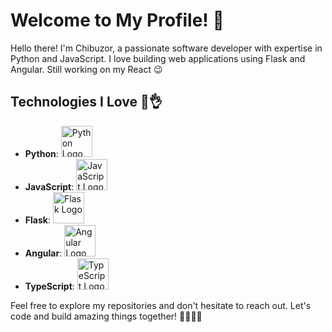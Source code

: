 

<!--

Here are some ideas to get you started:

- 🔭 I’m currently working on ...
- 🌱 I’m currently learning ...
- 👯 I’m looking to collaborate on ...
- 🤔 I’m looking for help with ...
- 💬 Ask me about ...
- 📫 How to reach me: ...
- 😄 Pronouns: ...
- ⚡ Fun fact: ...
-->


# Welcome to My Profile! 🚀

Hello there! I'm Chibuzor, a passionate software developer with expertise in Python and JavaScript. I love building web applications using Flask and Angular. Still working on my React 😉

## Technologies I Love 💖👌

- **Python**: <img src="https://www.python.org/static/community_logos/python-logo.png" alt="Python Logo" width="50"/>
- **JavaScript**: <img src="https://upload.wikimedia.org/wikipedia/commons/6/6a/JavaScript-logo.png" alt="JavaScript Logo" width="50"/>
- **Flask**: <img src="https://flask.palletsprojects.com/en/2.1.x/_images/flask-logo.png" alt="Flask Logo" width="50"/>
- **Angular**: <img src="https://angular.io/assets/images/logos/angular/angular.png" alt="Angular Logo" width="50"/>
- **TypeScript**: <img src="https://www.typescriptlang.org/assets/images/icons/apple-touch-icon-152x152.png" alt="TypeScript Logo" width="50"/>
<!--
## My Projects

- [Project 1](link-to-project1): A brief description of your project.
- [Project 2](link-to-project2): Another exciting project you've worked on.
-->

<!--
- Portfolio: [Your Portfolio](link-to-portfolio)
-->

Feel free to explore my repositories and don't hesitate to reach out. Let's code and build amazing things together! 👩‍💻👨‍💻




